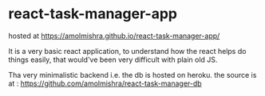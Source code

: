 # react-task-manager-app

hosted at https://amolmishra.github.io/react-task-manager-app/ 

It is a very basic react application,
to understand how the react helps do things easily,
that would've been very difficult with plain old JS.

Tha very minimalistic backend i.e. the db is hosted on heroku.
the source is at : https://github.com/amolmishra/react-task-manager-db
